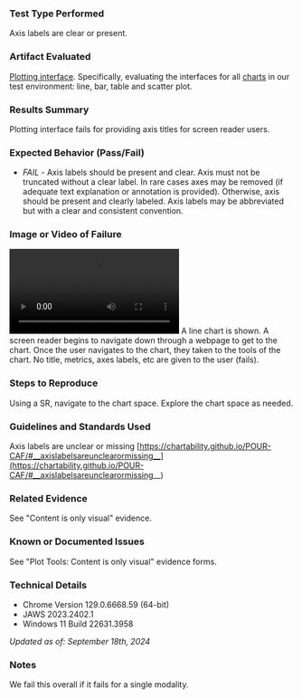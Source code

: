### Test Type Performed
Axis labels are clear or present. 

### Artifact Evaluated
[Plotting interface](https://docs.bokeh.org/en/latest/docs/user_guide/basic.html#ug-basic). Specifically, evaluating the interfaces for all [charts](https://quansight-labs.github.io/bokeh-a11y-audit/#_ts1723552414769) in our test environment: line, bar, table and scatter plot.

### Results Summary
Plotting interface fails for providing axis titles for screen reader users.

### Expected Behavior (Pass/Fail)
- *FAIL* - Axis labels should be present and clear. Axis must not be truncated without a clear label. In rare cases axes may be removed (if adequate text explanation or annotation is provided). Otherwise, axis should be present and clearly labeled. Axis labels may be abbreviated but with a clear and consistent convention.

### Image or Video of Failure 
<video controls src="./assets/plotting-interface_metrics-variables.mp4" title="Title"></video>
A line chart is shown. A screen reader begins to navigate down through a webpage to get to the chart. Once the user navigates to the chart, they taken to the tools of the chart. No title, metrics, axes labels, etc are given to the user (fails).

### Steps to Reproduce
Using a SR, navigate to the chart space. Explore the chart space as needed. 

### Guidelines and Standards Used
Axis labels are unclear or missing [https://chartability.github.io/POUR-CAF/#__axislabelsareunclearormissing__](https://chartability.github.io/POUR-CAF/#__axislabelsareunclearormissing__)

### Related Evidence
See "Content is only visual" evidence.

### Known or Documented Issues
See "Plot Tools: Content is only visual" evidence forms. 

### Technical Details
- Chrome Version 129.0.6668.59 (64-bit)
- JAWS 2023.2402.1 
- Windows 11 Build 22631.3958

*Updated as of: September 18th, 2024*

### Notes
We fail this overall if it fails for a single modality. 
